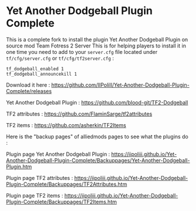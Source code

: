 # Yet Another Dodgeball Plugin Complete
This is a complete fork to install the plugin Yet Another Dodgeball Plugin on source mod Team Fotress 2 Server
This is for helping players to install it in one time you need to add to your `server.cfg` file located under `tf/cfg/server.cfg` or `tf/cfg/tf2server.cfg` : 

```
tf_dodgeball_enabled 1
tf_dodgeball_announcekill 1
```
Download it here : https://github.com/IIPoliII/Yet-Another-Dodgeball-Plugin-Complete/releases

Yet Another Dodgeball Plugin : https://github.com/blood-git/TF2-Dodgeball

TF2 attributes : https://github.com/FlaminSarge/tf2attributes

TF2 items : https://github.com/asherkin/TF2Items

Here is the "backup pages" of alliedmods pages to see what the plugins do :

Plugin page Yet Another Dodgeball Plugin : https://iipoliii.github.io/Yet-Another-Dodgeball-Plugin-Complete/Backuppages/Yet-Another-Dodgeball-Plugin.htm

Plugin page TF2 attributes : https://iipoliii.github.io/Yet-Another-Dodgeball-Plugin-Complete/Backuppages/TF2Attributes.htm

Plugin page TF2 items : https://iipoliii.github.io/Yet-Another-Dodgeball-Plugin-Complete/Backuppages/TF2Items.htm
